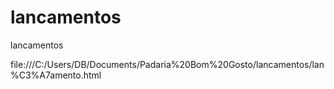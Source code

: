 # lancamentos
 lancamentos

file:///C:/Users/DB/Documents/Padaria%20Bom%20Gosto/lancamentos/lan%C3%A7amento.html
